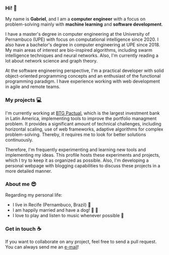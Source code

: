 ### Hi!  :wave:

My name is **Gabriel**, and I am a **computer engineer** with a focus on problem-solving mainly with **machine learning** and **software development**.

I have a master's degree in computer engineering at the University of Pernambuco (UPE) with focus on computational intelligence since 2020. I also have a bachelor's degree in computer engineering at UPE since 2018. My main areas of interest are bio-inspired algorithms, including swarm intelligence techniques and neural networks. Also, I'm currently reading a lot about network science and graph theory.

At the software engineering perspective, I'm a practical developer with solid object-oriented programming concepts and an enthusiast of the functional programming paradigm. I have experience working with web development in agile and remote teams.

### My projects  :computer:

I'm currently working at [BTG Pactual](https://www.btgpactual.com/), which is the largest investment bank in Latin America, implementing tools to improve the portfolio managment problem. It provides a significant amount of technical challenges, including horizontal scaling, use of web frameworks, adaptive algorithms for complex problem-solving. Thereby, it requires me to look for better solutions continuously.

Therefore, I'm frequently experimenting and learning new tools and implementing my ideas. This profile hosts these experiments and projects, which I try to keep it as organized as possible. Also, I'm developing a personal webpage with blogging capabilities to discuss these projects in a more detailed manner.

### About me  :sunglasses:

Regarding my personal life:

* I live in Recife (Pernambuco, Brazil)  :pushpin:
* I am happily married and have a dog!  :ring: :dog:
* I love to play and listen to music whenever possible  :musical_note:

### Get in touch  :coffee:

If you want to collaborate on any project, feel free to send a pull request.
You can always send me an [e-mail](mailto:lima.a.gabriel@icloud.com)!

